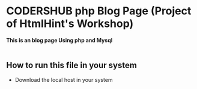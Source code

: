 # CODERSHUB php Blog Page (Project of HtmlHint's Workshop)
**This is an blog page Using php and Mysql**
<br/><br/>
## How to run this file in your system 
<ul>
    <li>Download the local host in your system</li>
</ul>